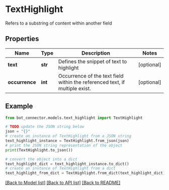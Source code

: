 # TextHighlight

Refers to a substring of content within another field

## Properties

Name | Type | Description | Notes
------------ | ------------- | ------------- | -------------
**text** | **str** | Defines the snippet of text to highlight | [optional] 
**occurrence** | **int** | Occurrence of the text field within the referenced text, if multiple exist. | [optional] 

## Example

```python
from bot_connector.models.text_highlight import TextHighlight

# TODO update the JSON string below
json = "{}"
# create an instance of TextHighlight from a JSON string
text_highlight_instance = TextHighlight.from_json(json)
# print the JSON string representation of the object
print(TextHighlight.to_json())

# convert the object into a dict
text_highlight_dict = text_highlight_instance.to_dict()
# create an instance of TextHighlight from a dict
text_highlight_from_dict = TextHighlight.from_dict(text_highlight_dict)
```
[[Back to Model list]](../README.md#documentation-for-models) [[Back to API list]](../README.md#documentation-for-api-endpoints) [[Back to README]](../README.md)


